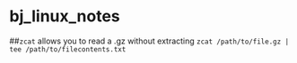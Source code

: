 # bj_linux_notes

##`zcat`
allows you to read a .gz without extracting
`zcat /path/to/file.gz | tee /path/to/filecontents.txt`
